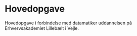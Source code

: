 # Hovedopgave

Hovedopgave i forbindelse med datamatiker uddannelsen på Erhvervsakademiet Lillebælt i Vejle.
